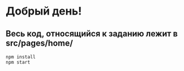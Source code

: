 # Добрый день!

## Весь код, относящийся к заданию лежит в src/pages/home/

```
npm install
npm start
```
